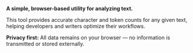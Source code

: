 **A simple, browser-based utility for analyzing text.**

This tool provides accurate character and token counts for any given text, helping developers and writers optimize their workflows.

**Privacy first:** All data remains on your browser — no information is transmitted or stored externally.
